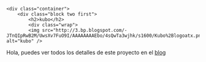     <div class="container">
        <div class="block two first">
            <h2>kubo</h2>
            <div class="wrap">
            <img src="http://3.bp.blogspot.com/-JTnQIpRwB2M/UwsXv7FuO9I/AAAAAAAAEbo/4sQwTa3wjhk/s1600/Kubo%2Blogoatx.png" alt="kubo" />
<p>Hola, puedes ver todos los detalles de este proyecto en el <a href="http://ardukubo.blogpot.com">blog</a></p>
            </div>
        </div>
    </div>
